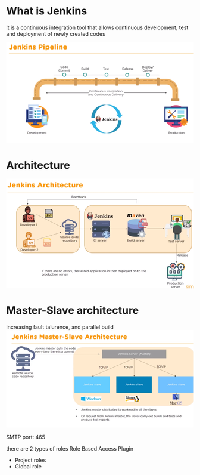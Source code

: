# What is Jenkins
it is a continuous integration tool that allows continuous development, test and deployment of newly created codes

![](./Pipeline.png)

# Architecture
![](./Arch.png)

# Master-Slave architecture
increasing fault talurence, and parallel build
![](./Master-Slave.png)

SMTP port: 465

there are 2 types of roles
Role Based Access Plugin

* Project roles
* Global role